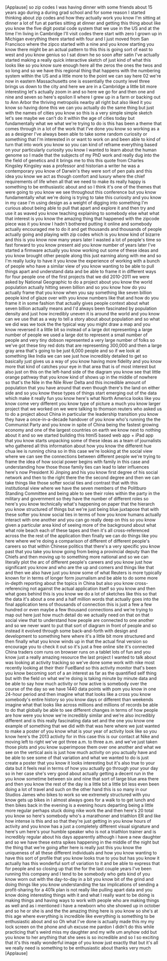 
[Applause]
so zip codes I was having dinner with
some friends about 15 years ago during a
during grad school and for some reason I
started thinking about zip codes and how
they actually work you know I&#39;m sitting
at dinner a lot of fun at parties
sitting at dinner and getting this thing
about like you know the five digit
postal code system that we use in the US
and at the time I&#39;m living in Cambridge
I&#39;ll visit codes there start with zero I
grown up in Michigan everything there
started with four and I just moved from
San Francisco where the zipco started
with a nine and you know starting you
know there might be an actual pattern to
this this is going sort of east to west
and you know genius so I sat down he so
soon after satin I&#39;ve actually started
making a really quick interactive sketch
of just kind of what this looks like so
you know sure enough here all the zeros
the ones the twos and so long and so we
have this regional thing that happens
with the numbering system within the US
and a little more to the point we can
say here 02 we&#39;re now in eastern
Massachusetts one is essentially the
county level three brings us down to the
city and here we are in a Cambridge a
little bit more interesting let&#39;s
actually zoom in and so here we go for
and then one and nine and seven so
here&#39;s epsilon II where I grew up in a
farm or backing out to Ann Arbor the
thriving metropolis nearby all right but
also liked it you know so having done
this we can you actually do the same
thing but just with the names of cities
you know so this is a very simple simple
sketch let&#39;s see maybe we can&#39;t do it
within the age of cities today but
fundamentally what we what we&#39;re trying
to do is
this has been a theme that comes through
in a lot of the work that I&#39;ve done you
know so working as a as a designer I&#39;ve
always been able to take some random
curiosity or something that I&#39;m
interested in or want to work on and
been able to kind of turn that into work
you know so you can kind of reframe
everything based on your particularly
curiosity you know I wanted to learn
about the human genome so I made that
the subjects of my PhD work and really
dug into the the field of genetics and
it brings me to this this quote from
Charles Kingsley Kingsley was a
professor and historian a writer he was
a contemporary you know of Darwin&#39;s they
were sort of pen pals and this idea you
know we act as though comfort and luxury
where the chief requirements of life
when all that we need to make its really
happy is something to be enthusiastic
about and so I think it&#39;s one of the
themes that were going to you know we
see throughout this conference but you
know fundamentally what we&#39;re doing is
trying to take this curiosity and you
know in my case I&#39;m using design as a
weight of digging into something I&#39;m
curious about being able to pull that
apart and explore it and then try and
use it as waved you know teaching
explaining to somebody else what what
that interest is you know the amazing
thing that happened with the zipcode
piece was it you know I hadn&#39;t bothered
putting it online and somebody actually
encouraged me to do it and get thousands
and thousands of people actually going
and playing with zip codes which is you
know kind of bizarre and this is you
know now many years later I wasted a lot
of people&#39;s time so fast forward to you
know present aid you know number of
years later I&#39;ve started a firmware
actually you know working out some of
these ideas and you know brought other
people along this just earning along
with me and so I&#39;m really lucky to have
it you know the experience of working
with a bunch of people who have a
similar view of you know wanting to be
able to pull things apart and understand
data and be able to frame it in
different ways for four people one of
the first projects that we did 2010-2011
we were asked by National Geographic to
do a project about you know the world
population actually hitting seven
billion and so you know how do you
actually frame that you know when you
say something like seven billion people
kind of glaze over with you know
numbers like that and how do you frame
it in some fashion that actually gives
people context about what seven billion
actually means and I&#39;d always been
fascinated by population density and
just how incredibly uneven it is around
the world and you know can we use that
as a way to tell a story about about
population and so what we did was we
took the the typical way you might draw
a map and you know reversed it a little
bit so instead of a large dot
representing a large number of people we
used a large dot to represent a small
number of people and very tiny dobson
represented a very large number of folks
so we&#39;ve got these tiny red dots that
are representing 300,000 and then a
large gray area that&#39;s going to be just
6,000 people and so if we look at
something like India we can see just how
incredibly detailed to get so basically
just gives us a way of you know having
more fidelity and you know more that
kind of catches your eye in that area
that is of most interest but also just
on this on the left-hand side of the
diagram you know see that little orange
pathway that you know kind of shows up
in the middle of nowhere so that&#39;s the
Nile in the Nile River Delta and this
incredible amount of population that you
have around that even though there&#39;s the
land on either side and so you know
these types of things start emerging out
of the data which make it really fun you
know here&#39;s what North America looks
like you know come very different you
know type of picture a much you know
larger project that we worked on we were
talking to thomson reuters who asked us
to do a project about China in
particular the leadership transition you
know they have a once-in-a-decade
handover of you know who&#39;s running the
the Communist Party and you know in
spite of China being the fastest growing
economy and one of the largest countries
on earth we know next to nothing about
it and so we started building this html5
based web app + iPad app that you know
starts unpacking some of these ideas as
a team of journalists who gathered all
this information about how you know the
different hue chua lee is running china
so in this case we&#39;re looking at the
social view where we can see the
connections between different people
we&#39;re trying to frame the idea of how
social power begins with family in this
case and understanding how those those
family ties can lead to later influences
here&#39;s now President Xi Jinping and his
you know first degree of his social
network and then to the right there the
the second degree and then we can take
things like those softer social ties and
contrast that with this institutional
view where we have the seven members of
the Politburo Standing Committee and
being able to see their roles within the
party in the military and government so
they have the number of different roles
so here&#39;s you know technically what&#39;s
happening on paper that the hierarch you
know structured of things but we&#39;re just
being blue juxtapose that with these
softer you know social ties in terms of
how you know humans actually interact
with one another and you can go really
deep on this so you know given a
particular area kind of seeing more of
the background about what what role
beach each of these tapes and then it&#39;s
all cross-referenced across the the rest
of the application then finally we can
do things like you here where we&#39;re
doing a comparison of different of
different people&#39;s careers so that
within Chinese politics that there&#39;s a
very specific you know past that you
take you know going from being a
provincial deputy than the Chiefs and
then moving up to something more
national and so we can literally plot
the arc of different people&#39;s careers
and you know just how significant you
know and who are the up and comers and
things like that and then we also have
just you know some of what Reuters is
more typically known for in terms of
longer form journalism and be able to do
some more in-depth reporting about the
topics in China but also you know
cross-referencing not against the actual
application itself so you know and then
what goes behind this is you know we do
a lot of sketches like this so that the
data it&#39;s about a one and a half million
words that actually goes into the final
application
tens of thousands of connection this is
just a few a few hundred or even maybe a
few thousand connections and we&#39;re
trying to map out here just how much
detail do we actually need on that on
that social view that to understand how
people are connected to one another and
so we never want to put that sort of
diagram in front of people and so
instead it evolved through some
back-and-forth with design and
development to something here where it&#39;s
a little bit more structured and then
finally what you know winds up in that
the actual final version so encourage
you to check it out so it&#39;s just a free
online site it&#39;s connected China traders
com runs on browser runs on a tablet
lots of fun and you know just a really
amazing resource the last project I
wanted to talk about was looking at
activity tracking so we&#39;ve done some
work with nike most recently looking at
their their FuelBand so this activity
monitor that&#39;s been you know becoming
sort of a an interest as far as the
quantified self thing but with the field
on what we&#39;re doing is taking minute by
minute data and be able to say how much
activity or how active is somebody over
the course of the day so we have 1440
data points with pom you know in one
24-hour period and then imagine what
that looks like a cross you know
somebody&#39;s entire history so you know
days or different than weekends imagine
what that looks like across millions and
millions of records be able to do that
globally be able to see different
changes in terms of how people are how
were you know we&#39;re incredibly similar
and we&#39;re also incredibly different and
is this really fascinating data set and
the one you know one example of
something that we did with that was here
where we just wanted to make a poster of
you know what is your year of activity
look like so you know here&#39;s the 2013
activity for in this case this is our
contact at Nike and moving left to right
we&#39;ve got three a.m. to three a.m. and
we&#39;ve just taken those plots and you
know superimpose them over one another
and what we see on the vertical axis is
just how much activity on you
actually have and be able to see some of
that variation and what we wanted to do
is just create a poster that you know it
looks interesting but it&#39;s also true to
your data but it feels real in terms of
how you actually go through your your
day so in her case she&#39;s very good about
actually getting a decent run in the you
know sometime between six and nine that
sort of large blue area there and then
you know the rest of the day is a little
bit a little bit less even been doing a
lot of travel and such on the other hand
this is so many in our Studios James who
bikes to work so we extremely structured
with you know gets up bikes in I almost
always goes for a walk to to get lunch
and then bikes back in the evening is a
evening hours departing being a little
more regular perhaps stuck doing nike
work the and then here&#39;s 20 total you
know so here&#39;s somebody who&#39;s a
marathoner and triathlon ER and like how
intense is this and so that they&#39;re just
getting in you know hours of activity
and you know has a just a completely
different visual signature and here&#39;s um
here&#39;s your humble speaker who is not a
triathlon trainer and is incredibly
regular about his days apparently
although i have a new daughter and so we
have these extra spikes happening in the
middle of the night but the thing that
we&#39;re going after here is really just
this you know the uniqueness of all
these different individuals and how you
know wanting to have this sort of
profile that you know looks true to you
but has you know it actually has this
wonderful sort of variation to it and be
able to express that for people and so
closing up that the for the last couple
years I&#39;ve been running this company and
I tend to be somebody who gets kind of
you know worn out with the day-to-day in
a bit you know bit of the grind and
doing things like you know understanding
the tax implications of sending a
profit-sharing for a 401k plan is not
really like pulling apart data and you
know doing interesting things with it
and what I really want to be doing is
making things and having ways to work
with
people who are making things as well and
as i mentioned i have a newborn who she
showed up in october and so he or she is
and the the amazing thing here is you
know so she&#39;s at this age where
everything is incredible like everything
is something to be enthusiastic about
and so Oh what I&#39;ve done is actually
made this my my lock screen on the phone
and uh excuse me pardon I didn&#39;t do this
while practicing that&#39;s weird miss my
daughter and my wife um anyhow odd but
you know to her anything that she sees
is so incredible and so I so exciting
that it&#39;s this really wonderful image of
you know just exactly that but it&#39;s all
we really need is something to be
enthusiastic about thanks very much
[Applause]
